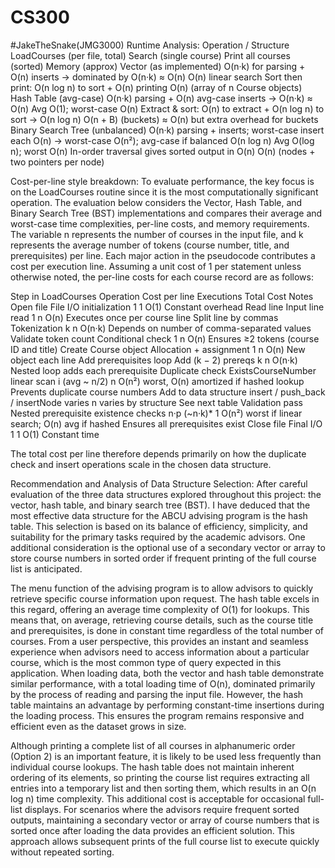 # CS300
#JakeTheSnake(JMG3000)
Runtime Analysis:
Operation / Structure	LoadCourses (per file, total)	Search (single course)	Print all courses (sorted)	Memory (approx)
Vector (as implemented) 	O(n·k) for parsing + O(n) inserts → dominated by O(n·k) ≈ O(n)	O(n) linear search	Sort then print: O(n log n) to sort + O(n) printing	O(n) (array of n Course objects)
Hash Table (avg-case) 	O(n·k) parsing + O(n) avg-case inserts → O(n·k) ≈ O(n)	Avg O(1); worst-case O(n)	Extract & sort: O(n) to extract + O(n log n) to sort → O(n log n)	O(n + B) (buckets) ≈ O(n) but extra overhead for buckets
Binary Search Tree (unbalanced) 	O(n·k) parsing + inserts; worst-case insert each O(n) → worst-case O(n²); avg-case if balanced O(n log n)	Avg O(log n); worst O(n)	In-order traversal gives sorted output in O(n)	O(n) (nodes + two pointers per node)

Cost-per-line style breakdown:
To evaluate performance, the key focus is on the LoadCourses routine since it is the most computationally significant operation. The evaluation below considers the Vector, Hash Table, and Binary Search Tree (BST) implementations and compares their average and worst-case time complexities, per-line costs, and memory requirements. The variable n represents the number of courses in the input file, and k represents the average number of tokens (course number, title, and prerequisites) per line. Each major action in the pseudocode contributes a cost per execution line. Assuming a unit cost of 1 per statement unless otherwise noted, the per-line costs for each course record are as follows:


Step in LoadCourses	Operation	Cost per line	Executions	Total Cost	Notes
Open file	File I/O initialization	1	1	O(1)	Constant overhead
Read line	Input line read	1	n	O(n)	Executes once per course line
Split line by commas	Tokenization	k	n	O(n·k)	Depends on number of comma-separated values
Validate token count	Conditional check	1	n	O(n)	Ensures ≥2 tokens (course ID and title)
Create Course object	Allocation + assignment	1	n	O(n)	New object each line
Add prerequisites loop	Add (k − 2) prereqs	k	n	O(n·k)	Nested loop adds each prerequisite
Duplicate check	ExistsCourseNumber linear scan	i (avg ~ n/2)	n	O(n²) worst, O(n) amortized if hashed lookup	Prevents duplicate course numbers
Add to data structure	insert / push_back / insertNode	varies	n	varies by structure	See next table
Validation pass	Nested prerequisite existence checks	n·p (~n·k)*	1	O(n²) worst if linear search; O(n) avg if hashed	Ensures all prerequisites exist
Close file	Final I/O	1	1	O(1)	Constant time


The total cost per line therefore depends primarily on how the duplicate check and insert operations scale in the chosen data structure.
 
Recommendation and Analysis of Data Structure Selection:
After careful evaluation of the three data structures explored throughout this project: the vector, hash table, and binary search tree (BST). I have deduced that the most effective data structure for the ABCU advising program is the hash table. This selection is based on its balance of efficiency, simplicity, and suitability for the primary tasks required by the academic advisors. One additional consideration is the optional use of a secondary vector or array to store course numbers in sorted order if frequent printing of the full course list is anticipated.

The menu function of the advising program is to allow advisors to quickly retrieve specific course information upon request. The hash table excels in this regard, offering an average time complexity of O(1) for lookups. This means that, on average, retrieving course details, such as the course title and prerequisites, is done in constant time regardless of the total number of courses. From a user perspective, this provides an instant and seamless experience when advisors need to access information about a particular course, which is the most common type of query expected in this application.
When loading data, both the vector and hash table demonstrate similar performance, with a total loading time of O(n), dominated primarily by the process of reading and parsing the input file. However, the hash table maintains an advantage by performing constant-time insertions during the loading process. This ensures the program remains responsive and efficient even as the dataset grows in size.

Although printing a complete list of all courses in alphanumeric order (Option 2) is an important feature, it is likely to be used less frequently than individual course lookups. The hash table does not maintain inherent ordering of its elements, so printing the course list requires extracting all entries into a temporary list and then sorting them, which results in an O(n log n) time complexity. This additional cost is acceptable for occasional full-list displays. For scenarios where the advisors require frequent sorted outputs, maintaining a secondary vector or array of course numbers that is sorted once after loading the data provides an efficient solution. This approach allows subsequent prints of the full course list to execute quickly without repeated sorting.
